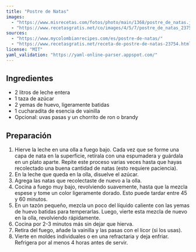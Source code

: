 ```yaml
---
title: "Postre de Natas"
images:
  - "https://www.misrecetas.com/fotos/photo/main/1368/postre_de_natas.jpg"
  - "https://www.recetasgratis.net/co/images/4/5/7/postre_de_natas_23754_600.jpg"
sources:
  - "https://www.mycolombianrecipes.com/es/postre-de-natas/"
  - "https://www.recetasgratis.net/receta-de-postre-de-natas-23754.html"
license: "MIT"
yaml_validation: "https://yaml-online-parser.appspot.com/"
---
```


## Ingredientes

* 2 litros de leche entera
* 1 taza de azúcar
* 2 yemas de huevo, ligeramente batidas
* 1 cucharadita de esencia de vainilla
* Opcional: uvas pasas y un chorrito de ron o brandy

## Preparación

1. Hierve la leche en una olla a fuego bajo. Cada vez que se forme una capa de nata en la superficie, retírala con una espumadera y guárdala en un plato aparte. Repite este proceso varias veces hasta que hayas recolectado una buena cantidad de natas (esto requiere paciencia).
2. En la leche que queda en la olla, disuelve el azúcar.
3. Agrega las natas que recolectaste de nuevo a la olla.
4. Cocina a fuego muy bajo, revolviendo suavemente, hasta que la mezcla espese y tome un color ligeramente dorado. Esto puede tardar entre 45 y 60 minutos.
5. En un tazón pequeño, mezcla un poco del líquido caliente con las yemas de huevo batidas para temperarlas. Luego, vierte esta mezcla de nuevo en la olla, revolviendo rápidamente.
6. Cocina por 2-3 minutos más sin dejar que hierva.
7. Retira del fuego, añade la vainilla y las pasas con el licor (si los usas).
8. Vierte en moldes individuales o en una refractaria y deja enfriar. Refrigera por al menos 4 horas antes de servir.
